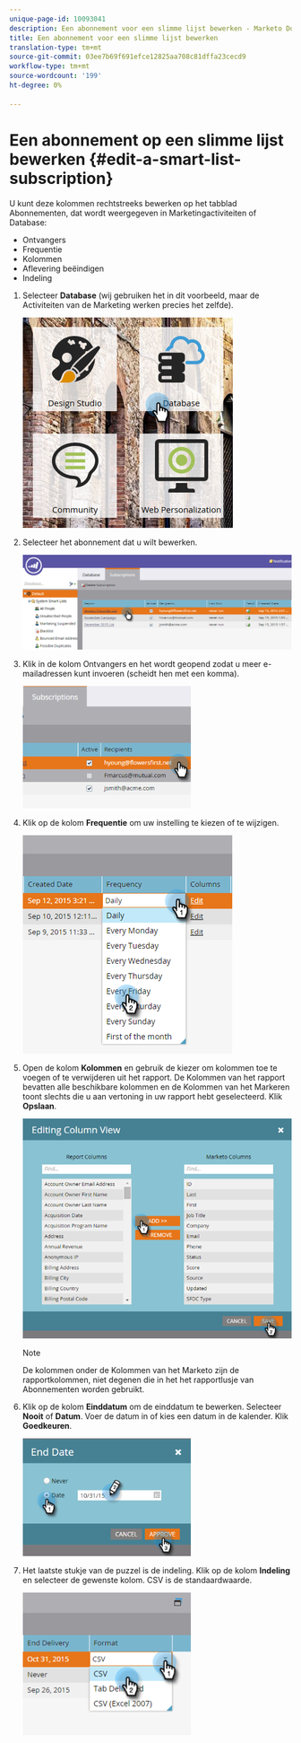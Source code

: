 ```yaml
---
unique-page-id: 10093041
description: Een abonnement voor een slimme lijst bewerken - Marketo Docs - Productdocumentatie
title: Een abonnement voor een slimme lijst bewerken
translation-type: tm+mt
source-git-commit: 03ee7b69f691efce12825aa708c81dffa23cecd9
workflow-type: tm+mt
source-wordcount: '199'
ht-degree: 0%

---
```



# Een abonnement op een slimme lijst bewerken {#edit-a-smart-list-subscription}

U kunt deze kolommen rechtstreeks bewerken op het tabblad Abonnementen, dat wordt weergegeven in Marketingactiviteiten of Database:

* Ontvangers
* Frequentie
* Kolommen
* Aflevering beëindigen
* Indeling

1. Selecteer **Database** (wij gebruiken het in dit voorbeeld, maar de Activiteiten van de Marketing werken precies het zelfde).

   ![](assets/db-1.png)

1. Selecteer het abonnement dat u wilt bewerken.

   ![](assets/two.png)

1. Klik in de kolom Ontvangers en het wordt geopend zodat u meer e-mailadressen kunt invoeren (scheidt hen met een komma).

   ![](assets/image2015-9-14-13-3a44-3a14.png)

1. Klik op de kolom **Frequentie** om uw instelling te kiezen of te wijzigen.

   ![](assets/image2015-9-14-10-3a30-3a37.png)

1. Open de kolom **Kolommen** en gebruik de kiezer om kolommen toe te voegen of te verwijderen uit het rapport. De Kolommen van het rapport bevatten alle beschikbare kolommen en de Kolommen van het Markeren toont slechts die u aan vertoning in uw rapport hebt geselecteerd. Klik **Opslaan**.

   ![](assets/image2015-9-14-10-3a59-3a6.png)

   >[!NOTE]
   >
   >De kolommen onder de Kolommen van het Marketo zijn de rapportkolommen, niet degenen die in het het rapportlusje van Abonnementen worden gebruikt.

1. Klik op de kolom **Einddatum** om de einddatum te bewerken. Selecteer **Nooit** of **Datum**. Voer de datum in of kies een datum in de kalender. Klik **Goedkeuren**.

   ![](assets/image2015-9-14-11-3a6-3a38.png)

1. Het laatste stukje van de puzzel is de indeling. Klik op de kolom **Indeling** en selecteer de gewenste kolom. CSV is de standaardwaarde.

   ![](assets/image2015-9-14-11-3a11-3a41.png)
